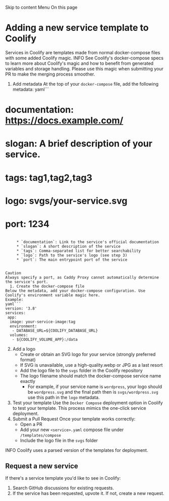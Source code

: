Skip to content
Menu
On this page
# Adding a new service template to Coolify ​
Services in Coolify are templates made from normal docker-compose files with some added Coolify magic.
INFO
See Coolify's docker-compose specs to learn more about Coolify's magic and how to benefit from generated variables and storage handling. Please use this magic when submitting your PR to make the merging process smoother.
  1. Add metadata
At the top of your `docker-compose` file, add the following metadata:
yaml```
# documentation: https://docs.example.com/
# slogan: A brief description of your service.
# tags: tag1,tag2,tag3
# logo: svgs/your-service.svg
# port: 1234
```

     * `documentation`: Link to the service's official documentation
     * `slogan`: A short description of the service
     * `tags`: Comma-separated list for better searchability
     * `logo`: Path to the service's logo (see step 3)
     * `port`: The main entrypoint port of the service


Caution
Always specify a port, as Caddy Proxy cannot automatically determine the service's port.
  1. Create the docker-compose file
Below the metadata, add your docker-compose configuration. Use Coolify's environment variable magic here.
Example:
yaml```
version: '3.8'
services:
 app:
  image: your-service-image:tag
  environment:
   - DATABASE_URL=${COOLIFY_DATABASE_URL}
  volumes:
   - ${COOLIFY_VOLUME_APP}:/data
```

  2. Add a logo
     * Create or obtain an SVG logo for your service (strongly preferred format)
     * If SVG is unavailable, use a high-quality.webp or JPG as a last resort
     * Add the logo file to the `svgs` folder in the Coolify repository
     * The logo filename should match the docker-compose service name exactly 
       * For example, if your service name is `wordpress`, your logo should be `wordpress.svg` and the final path then is `svgs/wordpress.svg` use this path in the `logo` metadata.
  3. Test your template
Use the `Docker Compose` deployment option in Coolify to test your template. This process mimics the one-click service deployment.
  4. Submit a Pull Request
Once your template works correctly:
     * Open a PR
     * Add your new `<service>.yaml` compose file under `/templates/compose`
     * Include the logo file in the `svgs` folder


INFO
Coolify uses a parsed version of the templates for deployment.
## Request a new service ​
If there's a service template you'd like to see in Coolify:
  1. Search GitHub discussions for existing requests.
  2. If the service has been requested, upvote it. If not, create a new request.



